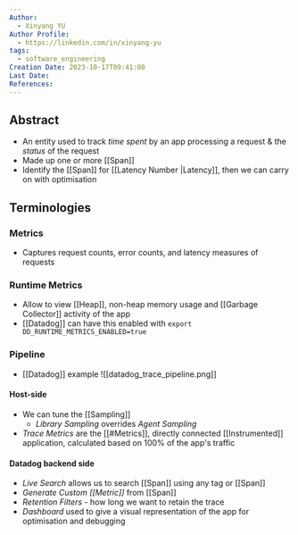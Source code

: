 ```yaml
---
Author:
  - Xinyang YU
Author Profile:
  - https://linkedin.com/in/xinyang-yu
tags:
  - software_engineering
Creation Date: 2023-10-17T09:41:00
Last Date: 
References:
---
```

## Abstract
- An entity used to track *time spent* by an app processing a request & the *status* of the request
- Made up one or more [[Span]]
- Identify the [[Span]] for [[Latency Number |Latency]], then we can carry on with optimisation


## Terminologies
### Metrics
- Captures request counts, error counts, and latency measures of requests
### Runtime Metrics
- Allow to view [[Heap]], non-heap memory usage and [[Garbage Collector]] activity of the app
- [[Datadog]] can have this enabled with `export DD_RUNTIME_METRICS_ENABLED=true` 
### Pipeline
- [[Datadog]] example
![[datadog_trace_pipeline.png]]
#### Host-side
- We can tune the [[Sampling]]
	- *Library Sampling* overrides *Agent Sampling*
- *Trace Metrics* are the [[#Metrics]], directly connected [[Instrumented]] application, calculated based on 100% of the app's traffic
#### Datadog backend side
- *Live Search* allows us to search [[Span]] using any tag or [[Span]]
- *Generate Custom [[Metric]]* from [[Span]]
- *Retention Filters* - how long we want to retain the trace
- *Dashboard* used to give a visual representation of the app for optimisation and debugging 
